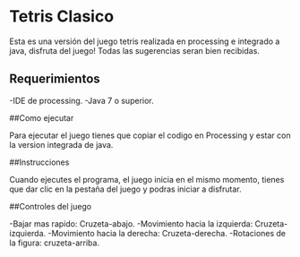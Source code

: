 # Tetris Clasico
Esta es una versión del juego tetris realizada en processing e integrado a java, disfruta del juego!
Todas las sugerencias seran bien recibidas.

## Requerimientos

-IDE de processing.
-Java 7 o superior.

##Como ejecutar

Para ejecutar el juego tienes que copiar el codigo en Processing y estar con la version integrada de java.

##Instrucciones

Cuando ejecutes el programa, el juego inicia en el mismo momento, tienes que dar clic en la pestaña del juego y podras iniciar a disfrutar.

##Controles del juego

-Bajar mas rapido: Cruzeta-abajo.
-Movimiento hacia la izquierda: Cruzeta-izquierda.
-Movimiento hacia la derecha: Cruzeta-derecha.
-Rotaciones de la figura: cruzeta-arriba.
